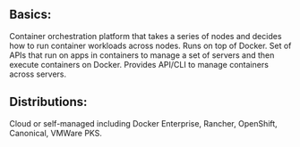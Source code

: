 ## Basics:
Container orchestration platform that takes a series of nodes and decides how to run container workloads across nodes. Runs on top of Docker. Set of APIs that run on apps in containers to manage a set of servers and then execute containers on Docker. Provides API/CLI to manage containers across servers.

## Distributions:
Cloud or self-managed including Docker Enterprise, Rancher, OpenShift, Canonical, VMWare PKS.
